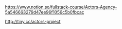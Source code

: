 https://www.notion.so/fullstack-course/Actors-Agency-5a546663279d47ee96f1056c5b0fbcac

http://tiny.cc/actors-project
